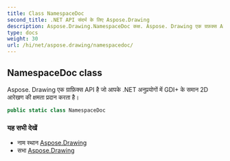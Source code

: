 ```yaml
---
title: Class NamespaceDoc
second_title: .NET API संदर्भ के लिए Aspose.Drawing
description: Aspose.Drawing.NamespaceDoc कक्ष. Aspose. Drawing एक ग्रफ़क्स API है ज आपके .NET अनुप्रयगं में GDI के समन 2D आरेखण क क्षमत प्रदन करत है
type: docs
weight: 30
url: /hi/net/aspose.drawing/namespacedoc/
---
```

## NamespaceDoc class

Aspose. Drawing एक ग्राफ़िक्स API है जो आपके .NET अनुप्रयोगों में GDI+ के समान 2D आरेखण की क्षमता प्रदान करता है।

```csharp
public static class NamespaceDoc
```

### यह सभी देखें

* नाम स्थान [Aspose.Drawing](../../aspose.drawing/)
* सभा [Aspose.Drawing](../../)


